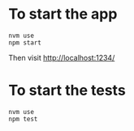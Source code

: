 # To start the app

```shell
nvm use
npm start
```

Then visit [http://localhost:1234/](http://localhost:1234/)

# To start the tests

```shell
nvm use
npm test
```
